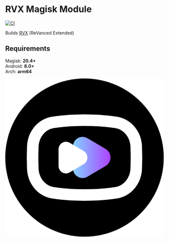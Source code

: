 # RVX Magisk Module

[![CI](https://github.com/Infiniti151/rvx-magisk-module/actions/workflows/ci.yml/badge.svg?event=schedule)](https://github.com/Infiniti151/rvx-magisk-module/actions/workflows/ci.yml)

Builds [RVX](https://github.com/inotia00/revanced-patches) (ReVanced Extended)

## Requirements

Magisk: <b>20.4+</b>  
Android: <b>8.0+</b>  
Arch: <b>arm64</b>  

![RVX](RVX.png)
